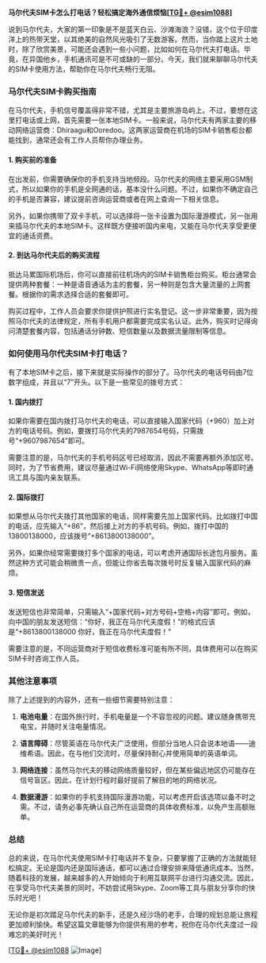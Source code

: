 **马尔代夫SIM卡怎么打电话？轻松搞定海外通信烦恼[[TG💪+ @esim1088](https://t.me/s/esim1088)]**

说到马尔代夫，大家的第一印象是不是蓝天白云、沙滩海浪？没错，这个位于印度洋上的热带天堂，以其绝美的自然风光吸引了无数游客。然而，当你踏上这片土地时，除了欣赏美景，可能还会遇到一些小问题，比如如何在马尔代夫打电话。毕竟，在异国他乡，手机通讯可是不可或缺的一部分。今天，我们就来聊聊马尔代夫的SIM卡使用方法，帮助你在马尔代夫畅行无阻。

### 马尔代夫SIM卡购买指南

在马尔代夫，手机信号覆盖得非常不错，尤其是主要旅游岛屿上。不过，要想在这里打电话或上网，首先需要一张本地SIM卡。一般来说，马尔代夫有两家主要的移动网络运营商：Dhiraagu和Ooredoo。这两家运营商在机场的SIM卡销售柜台都能找到，通常还会有工作人员帮你办理业务。

#### 1. 购买前的准备
在出发前，你需要确保你的手机支持当地频段。马尔代夫的网络主要采用GSM制式，所以如果你的手机是全网通的话，基本没什么问题。不过，如果你不确定自己的手机是否兼容，建议提前咨询运营商或者在网上查询一下相关信息。

另外，如果你携带了双卡手机，可以选择将一张卡设置为国际漫游模式，另一张用来插马尔代夫的本地SIM卡。这样既方便接听国内来电，又能在马尔代夫享受更便宜的通话资费。

#### 2. 到达马尔代夫后的购买流程
抵达马累国际机场后，你可以直接前往机场内的SIM卡销售柜台购买。柜台通常会提供两种套餐：一种是语音通话为主的套餐，另一种则是包含大量流量的上网套餐。根据你的需求选择合适的套餐即可。

购买过程中，工作人员会要求你提供护照进行实名登记。这一步非常重要，因为按照马尔代夫的法律规定，所有手机用户都需要完成实名认证。此外，购买时记得询问清楚套餐内容，包括通话分钟数、短信数量以及数据流量限制等信息。

### 如何使用马尔代夫SIM卡打电话？

有了本地SIM卡之后，接下来就是实际操作的部分了。马尔代夫的电话号码由7位数字组成，并且以“7”开头。以下是一些常见的拨号方式：

#### 1. 国内拨打
如果你需要在国内拨打马尔代夫的电话，可以直接输入国家代码（+960）加上对方的电话号码。例如，要拨打马尔代夫的7987654号码，只需拨号“+9607987654”即可。

需要注意的是，马尔代夫的手机号码区号已经取消，因此不需要再额外添加区号。同时，为了节省费用，建议尽量通过Wi-Fi网络使用Skype、WhatsApp等即时通讯工具与国内亲友联系。

#### 2. 国际拨打
如果想从马尔代夫拨打其他国家的电话，同样需要先加上国家代码。比如拨打中国的电话，应先输入“+86”，然后接上对方的手机号码。例如，拨打中国的13800138000，应该拨号“+8613800138000”。

另外，如果你经常需要拨打多个国家的电话，可以考虑开通国际长途包月服务。虽然这种方式可能会稍微贵一点，但能让你省去每次拨号时反复输入国家代码的麻烦。

#### 3. 短信发送
发送短信也非常简单，只需输入“+国家代码+对方号码+空格+内容”即可。例如，向中国的朋友发送短信：“你好，我正在马尔代夫度假！”的格式应该是“+8613800138000 你好，我正在马尔代夫度假！”

需要注意的是，不同运营商对于短信收费标准可能有所不同，具体费用可以在购买SIM卡时咨询工作人员。

### 其他注意事项

除了上述提到的内容外，还有一些细节需要特别注意：

1. **电池电量**：在国外旅行时，手机电量是一个不容忽视的问题。建议随身携带充电宝，并随时关注电量情况。
   
2. **语言障碍**：尽管英语在马尔代夫广泛使用，但部分当地人只会说本地语——迪维希语。因此，在与他们交流时，尽量保持耐心并使用简单的英语单词。

3. **网络连接**：虽然马尔代夫的移动网络质量较好，但在某些偏远地区仍可能存在信号盲区。因此，在计划行程时最好提前了解目的地的网络状况。

4. **数据漫游**：如果你的手机支持国际漫游功能，可以考虑开启该选项以备不时之需。不过，请务必事先确认自己所在运营商的具体收费标准，以免产生高额账单。

### 总结

总的来说，在马尔代夫使用SIM卡打电话并不复杂，只要掌握了正确的方法就能轻松搞定。无论是国内还是国际通话，都可以通过合理安排来降低通讯成本。当然，随着科技的发展，越来越多的人开始倾向于利用互联网平台进行沟通交流。因此，在享受马尔代夫美景的同时，不妨尝试用Skype、Zoom等工具与朋友分享你的快乐时光吧！

无论你是初次踏足马尔代夫的新手，还是久经沙场的老手，合理的规划总能让旅程更加顺利愉快。希望这篇文章能够为你提供有用的参考，祝你在马尔代夫度过一段难忘的美好时光！

[[TG💪+ @esim1088](https://t.me/s/esim1088) ![Image](https://i.postimg.cc/4NQfJmqS/Snipaste-2025-05-13-00-14-12.png)]